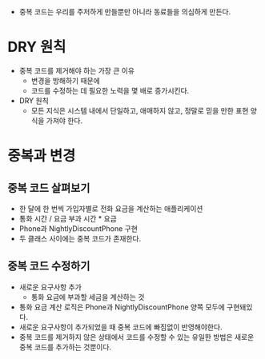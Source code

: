 - 중복 코드는 우리를 주저하게 만들뿐만 아니라 동료들을 의심하게 만든다.

# DRY 원칙
- 중복 코드를 제거해야 하는 가장 큰 이유
  - 변경을 방해하기 때문에
  - 코드를 수정하는 데 필요한 노력을 몇 배로 증가시킨다.
- DRY 원칙
  - 모든 지식은 시스템 내에서 단일하고, 애매하지 않고, 정말로 믿을 만한 표현 양식을 가져야 한다.

# 중복과 변경
## 중복 코드 살펴보기
- 한 달에 한 번씩 가입자별로 전화 요금을 계산하는 애플리케이션
- 통화 시간 / 요금 부과 시간 * 요금
- Phone과 NightlyDiscountPhone 구현
- 두 클래스 사이에는 중복 코드가 존재한다.

## 중복 코드 수정하기
- 새로운 요구사항 추가
  - 통화 요금에 부과할 세금을 계산하는 것
- 통화 요금 계산 로직은 Phone과 NightlyDiscountPhone 양쪽 모두에 구현돼있다.
- 새로운 요구사항이 추가되었을 때 중복 코드에 빠짐없이 반영해야한다.
- 중복 코드를 제거하지 않은 상태에서 코드를 수정할 수 있는 유일한 방법은 새로운 중복 코드를 추가하는 것뿐이다.
